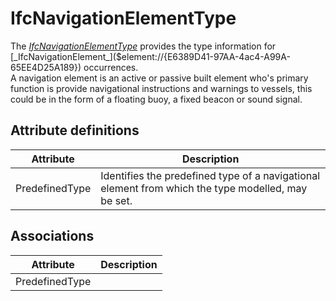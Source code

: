 IfcNavigationElementType
========================
The
[_IfcNavigationElementType_]($element://{632D826D-90EE-4587-8EE3-DCF77AD5CE12})
provides the type information for
[_IfcNavigationElement_]($element://{E6389D41-97AA-4ac4-A99A-65EE4D25A189})
occurrences.  
A navigation element is an active or passive built element who's primary
function is provide navigational instructions and warnings to vessels, this
could be in the form of a floating buoy, a fixed beacon or sound signal.


Attribute definitions
---------------------
| Attribute      | Description                                                                                        |
|----------------|----------------------------------------------------------------------------------------------------|
| PredefinedType | Identifies the predefined type of a navigational element from which the type modelled, may be set. |

Associations
------------
| Attribute      | Description   |
|----------------|---------------|
| PredefinedType |               |

